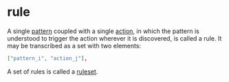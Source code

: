 rule
=====

A single [pattern](pattern.md) coupled with a single [action](action.md), in which the pattern is understood to trigger the action wherever it is discovered, is called a rule. It may be transcribed as a set with two elements: 


```json
["pattern_i", "action_j"],
```

A set of rules is called a [ruleset](ruleset.md).
